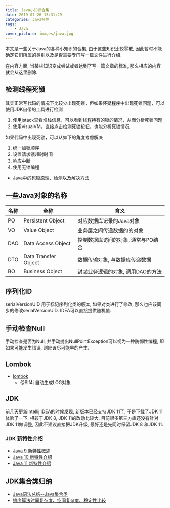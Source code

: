 ```yaml
---
title: Java小知识合集
date: 2019-07-26 15:31:29
categories: Java特性
tags:
    - Java
cover_picture: images/java.jpg
---
```

<!-- <script type="text/javascript" src="https://cdnjs.cloudflare.com/ajax/libs/mathjax/2.7.4/MathJax.js?config=default"></script> -->


本文是一些关于Java的各种小知识的合集, 由于这些知识比较零散, 因此暂时不能确定它们所属的类别以及是否需要专门写一篇文件进行介绍.

在内容方面, 当某些知识变成尝试或者达到了写一篇文章的标准, 那么相应的内容就会从这里删除.


检测线程死锁
---------------

其实正常写代码的情况下比较少出现死锁，但如果怀疑程序中出现死锁问题，可以使用JDK自带的工具进行检测

1. 使用jstack查看堆栈信息，可以看到线程持有的锁的情况，从而分析死锁问题
2. 使用visualVM，直接点击检测死锁按钮，也能分析死锁情况

如果代码中出现死锁，可以从如下的角度考虑解决

1. 统一加锁顺序
2. 设置请求锁超时时间
3. 响应中断
4. 使用无锁编程


- [Java中的死锁原理、检测以及解决方法](https://blog.csdn.net/weixin_43767015/article/details/104710979)



一些Java对象的名称
-------------------

名称| 全称                 | 含义
---|----------------------|-------------------------------------
PO | Persistent Object    | 对应数据库记录的Java对象
VO | Value Object         | 业务层之间传递数据的的对象
DAO| Data Access Object   | 控制数据库访问的对象, 通常与PO结合
DTO| Data Transfer Object | 数据传输对象, 与数据库传递数据
BO | Business Object      | 封装业务逻辑的对象, 调用DAO的方法   



序列化ID
--------------

serialVersionUID 用于标记序列化类的版本, 如果对类进行了修改, 那么也应该同步的修改serialVersionUID. IDEA可以直接提供随机值.


手动检查Null
-----------------

手动检查是否为Null, 并手动抛出NullPointException可以视为一种防御性编程, 即如果可能发生错误, 则应该尽可能早的产生.


Lombok
--------

- [lombok](https://www.projectlombok.org/features/all)
    - @Slf4j 自动生成LOG对象



JDK
---------------

前几天更新Intellij IDEA的时候发现, 新版本已经支持JDK 11了, 于是下载了JDK 11 体验了一下. 相较于JDK 8, JDK 11的改动比较大, 目前很多第三方库还没有针对JDK 11做调整, 因此不建议直接把JDK升级, 最好还是先同时保留JDK 8 和JDK 11.


### JDK 新特性介绍

- [Java 9 新特性概述](https://www.ibm.com/developerworks/cn/java/the-new-features-of-Java-9/index.html)
- [Java 10 新特性介绍](https://www.ibm.com/developerworks/cn/java/the-new-features-of-Java-10/index.html)
- [Java 11 新特性介绍](https://www.ibm.com/developerworks/cn/java/the-new-features-of-Java-11/index.html)



JDK集合类归纳
------------------

- [Java语法总结--Java集合类](https://www.cnblogs.com/zhouyuqin/p/5168573.html)
- [排序算法时间复杂度、空间复杂度、稳定性比较](https://blog.csdn.net/yushiyi6453/article/details/76407640)

